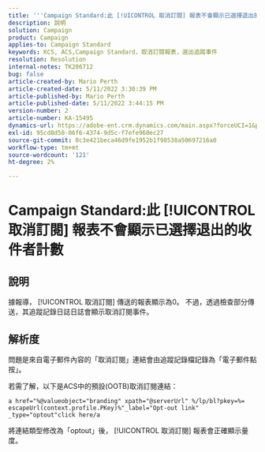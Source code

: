 ```yaml
---
title: '''Campaign Standard:此 [!UICONTROL 取消訂閱] 報表不會顯示已選擇退出的收件者計數。'
description: 說明
solution: Campaign
product: Campaign
applies-to: Campaign Standard
keywords: KCS, ACS,Campaign Standard，取消訂閱報表，選出追蹤事件
resolution: Resolution
internal-notes: TK206712
bug: false
article-created-by: Mario Perth
article-created-date: 5/11/2022 3:30:39 PM
article-published-by: Mario Perth
article-published-date: 5/11/2022 3:44:15 PM
version-number: 2
article-number: KA-15495
dynamics-url: https://adobe-ent.crm.dynamics.com/main.aspx?forceUCI=1&pagetype=entityrecord&etn=knowledgearticle&id=6733084f-3fd1-ec11-a7b5-0022480a8d10
exl-id: 95cd8d58-06f6-4374-9d5c-f7efe960ec27
source-git-commit: 0c3e421beca46d9fe1952b1f98538a50697216a0
workflow-type: tm+mt
source-wordcount: '121'
ht-degree: 2%

---
```


# Campaign Standard:此 [!UICONTROL 取消訂閱] 報表不會顯示已選擇退出的收件者計數

## 說明


據報導， [!UICONTROL 取消訂閱] 傳送的報表顯示為0。 不過，透過檢查部分傳送，其追蹤記錄日誌日誌會顯示取消訂閱事件。


## 解析度


問題是來自電子郵件內容的「取消訂閱」連結會由追蹤記錄檔記錄為「電子郵件點按」。

若需了解，以下是ACS中的預設(OOTB)取消訂閱連結：

```
a href="%@valueobject="branding" xpath="@serverUrl" %/lp/bl?pkey=%= escapeUrl(context.profile.PKey)%"_label="Opt-out link" _type="optout"click here/a
```

將連結類型修改為「optout」後， [!UICONTROL 取消訂閱] 報表會正確顯示量度。
